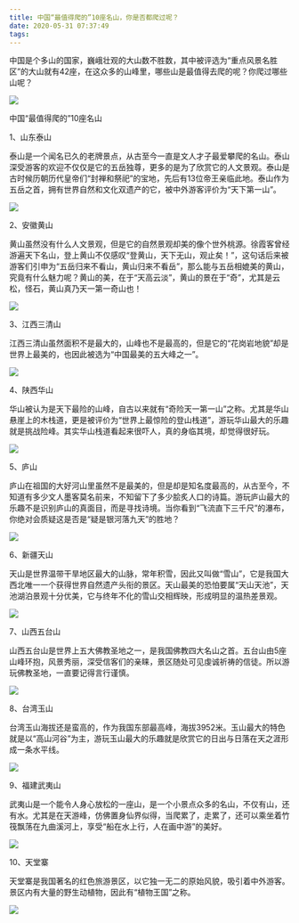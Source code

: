 ```yaml
---
title: 中国“最值得爬的”10座名山，你是否都爬过呢？
date: 2020-05-31 07:37:49
tags:
---
```

  
中国是个多山的国家，巍峨壮观的大山数不胜数，其中被评选为“重点风景名胜区”的大山就有42座，在这众多的山峰里，哪些山是最值得去爬的呢？你爬过哪些山呢？

![](/images/yi1.jpg)

中国“最值得爬的”10座名山

1、山东泰山

泰山是一个闻名已久的老牌景点，从古至今一直是文人才子最爱攀爬的名山。泰山深受游客的欢迎不仅仅是它的五岳独尊，更多的是为了欣赏它的人文景观。泰山是古时候历朝历代皇帝们“封禅和祭祀”的宝地，先后有13位帝王亲临此地。泰山作为五岳之首，拥有世界自然和文化双遗产的它，被中外游客评价为“天下第一山”。

![](/images/yi2.jpg)

2、安徽黄山

黄山虽然没有什么人文景观，但是它的自然景观却美的像个世外桃源。徐霞客曾经游遍天下名山，登上黄山不仅感叹“登黄山，天下无山，观止矣！”，这句话后来被游客们引申为“五岳归来不看山，黄山归来不看岳”，那么能与五岳相媲美的黄山，究竟有什么魅力呢？黄山的美，在于“天高云淡”，黄山的景在于“奇”，尤其是云松，怪石，黄山真乃天一第一奇山也！

![](/images/yi3.jpg)

3、江西三清山

江西三清山虽然面积不是最大的，山峰也不是最高的，但是它的“花岗岩地貌”却是世界上最美的，也因此被选为“中国最美的五大峰之一”。

![](/images/yi4.jpg)

4、陕西华山

华山被认为是天下最险的山峰，自古以来就有“奇险天一第一山”之称。尤其是华山悬崖上的木栈道，更是被评价为“世界上最惊险的登山栈道”，游玩华山最大的乐趣就是挑战险峰。其实华山栈道看起来很吓人，真的身临其境，却觉得很好玩。

![](/images/yi5.jpg)

5、庐山

庐山在祖国的大好河山里虽然不是最美的，但是却是知名度最高的，从古至今，不知道有多少文人墨客莫名前来，不知留下了多少脍炙人口的诗篇。游玩庐山最大的乐趣不是识别庐山的真面目，而是寻找诗境。当你看到“飞流直下三千尺”的瀑布，你绝对会质疑这是否是“疑是银河落九天”的胜地？

![](/images/yi6.jpg)

6、新疆天山

天山是世界温带干旱地区最大的山脉，常年积雪，因此又叫做“雪山”，它是我国大西北唯一一个获得世界自然遗产头衔的景区。天山最美的恐怕要属“天山天池”，天池湖泊景观十分优美，它与终年不化的雪山交相辉映，形成明显的温热差景观。

![](/images/yi7.jpg)

7、山西五台山

山西五台山是世界上五大佛教圣地之一，是我国佛教四大名山之首。五台山由5座山峰环抱，风景秀丽，深受信客们的亲睐，景区随处可见虔诚祈祷的信徒。所以游玩佛教圣地，一直要记得言行谨慎。

![](/images/yi8.jpg)

8、台湾玉山

台湾玉山海拔还是蛮高的，作为我国东部最高峰，海拔3952米。玉山最大的特色就是以“高山河谷”为主，游玩玉山最大的乐趣就是欣赏它的日出与日落在天之涯形成一条水平线。

![](/images/yi9.jpg)

9、福建武夷山

武夷山是一个能令人身心放松的一座山，是一个小景点众多的名山，不仅有山，还有水。尤其是在天游峰，仿佛置身仙界似得，当爬累了，走累了，还可以乘坐着竹筏飘荡在九曲溪河上，享受“船在水上行，人在画中游”的美好。

![](/images/yi10.jpg)

10、天堂寨

天堂寨是我国著名的红色旅游景区，以它独一无二的原始风貌，吸引着中外游客。景区内有大量的野生动植物，因此有“植物王国”之称。

![](/images/yi11.jpg)

